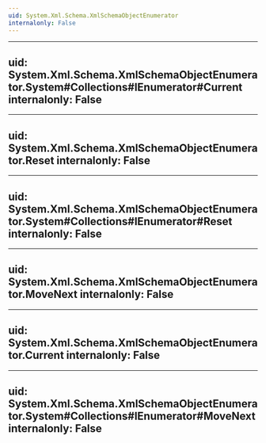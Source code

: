```yaml
---
uid: System.Xml.Schema.XmlSchemaObjectEnumerator
internalonly: False
---
```


---
uid: System.Xml.Schema.XmlSchemaObjectEnumerator.System#Collections#IEnumerator#Current
internalonly: False
---

---
uid: System.Xml.Schema.XmlSchemaObjectEnumerator.Reset
internalonly: False
---

---
uid: System.Xml.Schema.XmlSchemaObjectEnumerator.System#Collections#IEnumerator#Reset
internalonly: False
---

---
uid: System.Xml.Schema.XmlSchemaObjectEnumerator.MoveNext
internalonly: False
---

---
uid: System.Xml.Schema.XmlSchemaObjectEnumerator.Current
internalonly: False
---

---
uid: System.Xml.Schema.XmlSchemaObjectEnumerator.System#Collections#IEnumerator#MoveNext
internalonly: False
---
